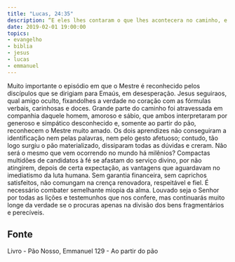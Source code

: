 ```yaml
---
title: "Lucas, 24:35"
description: “E eles lhes contaram o que lhes acontecera no caminho, e como deles foi conhecido ao partir do pão.”
date: 2019-02-01 19:00:00
topics: 
- evangelho
- biblia
- jesus
- lucas
- emmanuel
---
```


Muito importante o episódio em que o Mestre é reconhecido pelos
discípulos que se dirigiam para Emaús, em desesperação.
Jesus seguira­os, qual amigo oculto, fixando­lhes a verdade no coração com
as fórmulas verbais, carinhosas e doces.
Grande parte do caminho foi atravessada em companhia daquele homem,
amoroso e sábio, que ambos interpretaram por generoso e simpático desconhecido e,
somente ao partir do pão, reconhecem o Mestre muito amado.
Os dois aprendizes não conseguiram a identificação nem pelas palavras,
nem pelo gesto afetuoso; contudo, tão logo surgiu o pão materializado, dissiparam
todas as dúvidas e creram.
Não será o mesmo que vem ocorrendo no mundo há milênios?
Compactas multidões de candidatos à fé se afastam do serviço divino, por
não atingirem, depois de certa expectação, as vantagens que aguardavam no
imediatismo da luta humana. Sem garantia financeira, sem caprichos satisfeitos, não
comungam na crença renovadora, respeitável e fiel.
É necessário combater semelhante miopia da alma.
Louvado seja o Senhor por todas as lições e testemunhos que nos confere,
mas continuarás muito longe da verdade se o procuras apenas na divisão dos bens
fragmentários e perecíveis.




## Fonte
Livro - Pão Nosso, Emmanuel
129 - Ao partir do pão
